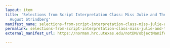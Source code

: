 ```yaml
---
layout: item
title: 'Selections from Script Interpretation Class: Miss Julie and The Father by
  August Strindberg'
manifest_name: selections-from-script-interpretation-class-miss-julie-and-the-father-by-august-strindberg
permalink: selections-from-script-interpretation-class-miss-julie-and-the-father-by-august-strindberg
external_manifest_url: https://norman.hrc.utexas.edu/notDM/objectManifest/p15878coll78v3/17

---
```

<!-- Add an essay or interpretive material below this line,
using HTML or markdown.  Do not modify this file above this line -->
